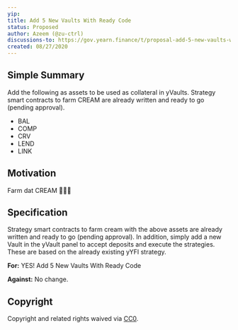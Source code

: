 ```yaml
---
yip: 
title: Add 5 New Vaults With Ready Code
status: Proposed
author: Azeem (@zu-ctrl)
discussions-to: https://gov.yearn.finance/t/proposal-add-5-new-vaults-with-ready-code/3761
created: 08/27/2020
---
```

<!--You can leave these HTML comments in your merged SIP and delete the visible duplicate text guides, they will not appear and may be helpful to refer to if you edit it again. This is the suggested template for new SIPs. Note that an SIP number will be assigned by an editor. When opening a pull request to submit your SIP, please use an abbreviated title in the filename, `sip-draft_title_abbrev.md`. The title should be 44 characters or less.-->

## Simple Summary
<!--"If you can't explain it simply, you don't understand it well enough." Simply describe the outcome the proposed changes intends to achieve. This should be non-technical and accessible to a casual community member.-->
Add the following as assets to be used as collateral in yVaults. 
Strategy smart contracts to farm CREAM are already written and ready to go (pending approval).
* BAL
* COMP
* CRV
* LEND
* LINK

## Motivation
<!--This is the problem statement. This is the *why* of the SIP. It should clearly explain *why* the current state of the protocol is inadequate.  It is critical that you explain *why* the change is needed, if the SIP proposes changing how something is calculated, you must address *why* the current calculation is innaccurate or wrong. This is not the place to describe how the SIP will address the issue!-->
Farm dat CREAM 🐄🐄🐄

## Specification
<!--The specification should describe the syntax and semantics of any new feature, there are five sections-->
Strategy smart contracts to farm cream with the above assets are already written and ready to go (pending approval). In addition, simply add a new Vault in the yVault panel to accept deposits and execute the strategies. These are based on the already existing yYFI strategy. 

**For:** YES! Add 5 New Vaults With Ready Code

**Against:** No change.

## Copyright
Copyright and related rights waived via [CC0](https://creativecommons.org/publicdomain/zero/1.0/).

